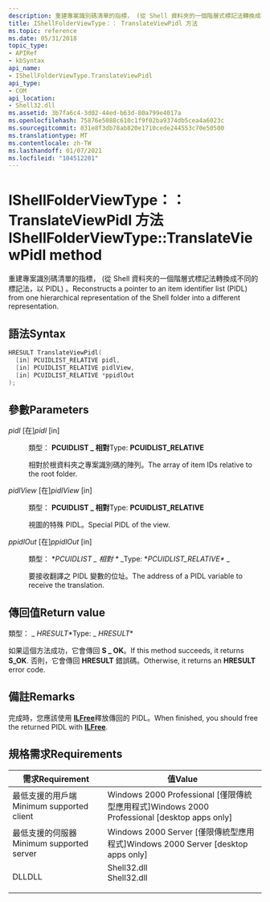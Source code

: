 ```yaml
---
description: 重建專案識別碼清單的指標， (從 Shell 資料夾的一個階層式標記法轉換成不同的標記法，以 PIDL) 。
title: IShellFolderViewType：： TranslateViewPidl 方法
ms.topic: reference
ms.date: 05/31/2018
topic_type:
- APIRef
- kbSyntax
api_name:
- IShellFolderViewType.TranslateViewPidl
api_type:
- COM
api_location:
- Shell32.dll
ms.assetid: 3b7fa6c4-3d02-44ed-b63d-80a799e4017a
ms.openlocfilehash: 75876e5088c610c1f9f02ba9374db5cea4a6023c
ms.sourcegitcommit: 831e8f3db78ab820e1710cede244553c70e50500
ms.translationtype: MT
ms.contentlocale: zh-TW
ms.lasthandoff: 01/07/2021
ms.locfileid: "104512201"
---
```

# <a name="ishellfolderviewtypetranslateviewpidl-method"></a><span data-ttu-id="dbc69-103">IShellFolderViewType：： TranslateViewPidl 方法</span><span class="sxs-lookup"><span data-stu-id="dbc69-103">IShellFolderViewType::TranslateViewPidl method</span></span>

<span data-ttu-id="dbc69-104">重建專案識別碼清單的指標， (從 Shell 資料夾的一個階層式標記法轉換成不同的標記法，以 PIDL) 。</span><span class="sxs-lookup"><span data-stu-id="dbc69-104">Reconstructs a pointer to an item identifier list (PIDL) from one hierarchical representation of the Shell folder into a different representation.</span></span>

## <a name="syntax"></a><span data-ttu-id="dbc69-105">語法</span><span class="sxs-lookup"><span data-stu-id="dbc69-105">Syntax</span></span>


```C++
HRESULT TranslateViewPidl(
  [in] PCUIDLIST_RELATIVE pidl,
  [in] PCUIDLIST_RELATIVE pidlView,
  [in] PCUIDLIST_RELATIVE *ppidlOut
);
```



## <a name="parameters"></a><span data-ttu-id="dbc69-106">參數</span><span class="sxs-lookup"><span data-stu-id="dbc69-106">Parameters</span></span>

<dl> <dt>

<span data-ttu-id="dbc69-107">*pidl* \[在\]</span><span class="sxs-lookup"><span data-stu-id="dbc69-107">*pidl* \[in\]</span></span>
</dt> <dd>

<span data-ttu-id="dbc69-108">類型： **PCUIDLIST \_ 相對**</span><span class="sxs-lookup"><span data-stu-id="dbc69-108">Type: **PCUIDLIST\_RELATIVE**</span></span>

<span data-ttu-id="dbc69-109">相對於根資料夾之專案識別碼的陣列。</span><span class="sxs-lookup"><span data-stu-id="dbc69-109">The array of item IDs relative to the root folder.</span></span>

</dd> <dt>

<span data-ttu-id="dbc69-110">*pidlView* \[在\]</span><span class="sxs-lookup"><span data-stu-id="dbc69-110">*pidlView* \[in\]</span></span>
</dt> <dd>

<span data-ttu-id="dbc69-111">類型： **PCUIDLIST \_ 相對**</span><span class="sxs-lookup"><span data-stu-id="dbc69-111">Type: **PCUIDLIST\_RELATIVE**</span></span>

<span data-ttu-id="dbc69-112">視圖的特殊 PIDL。</span><span class="sxs-lookup"><span data-stu-id="dbc69-112">Special PIDL of the view.</span></span>

</dd> <dt>

<span data-ttu-id="dbc69-113">*ppidlOut* \[在\]</span><span class="sxs-lookup"><span data-stu-id="dbc69-113">*ppidlOut* \[in\]</span></span>
</dt> <dd>

<span data-ttu-id="dbc69-114">類型： \**PCUIDLIST \_ 相對 \** _</span><span class="sxs-lookup"><span data-stu-id="dbc69-114">Type: \**PCUIDLIST\_RELATIVE\** _</span></span>

<span data-ttu-id="dbc69-115">要接收翻譯之 PIDL 變數的位址。</span><span class="sxs-lookup"><span data-stu-id="dbc69-115">The address of a PIDL variable to receive the translation.</span></span>

</dd> </dl>

## <a name="return-value"></a><span data-ttu-id="dbc69-116">傳回值</span><span class="sxs-lookup"><span data-stu-id="dbc69-116">Return value</span></span>

<span data-ttu-id="dbc69-117">類型： _ *HRESULT*\*</span><span class="sxs-lookup"><span data-stu-id="dbc69-117">Type: _ *HRESULT*\*</span></span>

<span data-ttu-id="dbc69-118">如果這個方法成功，它會傳回 **S \_ OK**。</span><span class="sxs-lookup"><span data-stu-id="dbc69-118">If this method succeeds, it returns **S\_OK**.</span></span> <span data-ttu-id="dbc69-119">否則，它會傳回 **HRESULT** 錯誤碼。</span><span class="sxs-lookup"><span data-stu-id="dbc69-119">Otherwise, it returns an **HRESULT** error code.</span></span>

## <a name="remarks"></a><span data-ttu-id="dbc69-120">備註</span><span class="sxs-lookup"><span data-stu-id="dbc69-120">Remarks</span></span>

<span data-ttu-id="dbc69-121">完成時，您應該使用 [**ILFree**](/windows/desktop/api/shlobj_core/nf-shlobj_core-ilfree)釋放傳回的 PIDL。</span><span class="sxs-lookup"><span data-stu-id="dbc69-121">When finished, you should free the returned PIDL with [**ILFree**](/windows/desktop/api/shlobj_core/nf-shlobj_core-ilfree).</span></span>

## <a name="requirements"></a><span data-ttu-id="dbc69-122">規格需求</span><span class="sxs-lookup"><span data-stu-id="dbc69-122">Requirements</span></span>



| <span data-ttu-id="dbc69-123">需求</span><span class="sxs-lookup"><span data-stu-id="dbc69-123">Requirement</span></span> | <span data-ttu-id="dbc69-124">值</span><span class="sxs-lookup"><span data-stu-id="dbc69-124">Value</span></span> |
|-------------------------------------|----------------------------------------------------------------------------------------|
| <span data-ttu-id="dbc69-125">最低支援的用戶端</span><span class="sxs-lookup"><span data-stu-id="dbc69-125">Minimum supported client</span></span><br/> | <span data-ttu-id="dbc69-126">Windows 2000 Professional \[僅限傳統型應用程式\]</span><span class="sxs-lookup"><span data-stu-id="dbc69-126">Windows 2000 Professional \[desktop apps only\]</span></span><br/>                             |
| <span data-ttu-id="dbc69-127">最低支援的伺服器</span><span class="sxs-lookup"><span data-stu-id="dbc69-127">Minimum supported server</span></span><br/> | <span data-ttu-id="dbc69-128">Windows 2000 Server \[僅限傳統型應用程式\]</span><span class="sxs-lookup"><span data-stu-id="dbc69-128">Windows 2000 Server \[desktop apps only\]</span></span><br/>                                   |
| <span data-ttu-id="dbc69-129">DLL</span><span class="sxs-lookup"><span data-stu-id="dbc69-129">DLL</span></span><br/>                      | <dl> <span data-ttu-id="dbc69-130"><dt>Shell32.dll</dt></span><span class="sxs-lookup"><span data-stu-id="dbc69-130"><dt>Shell32.dll</dt></span></span> </dl> |



 

 




